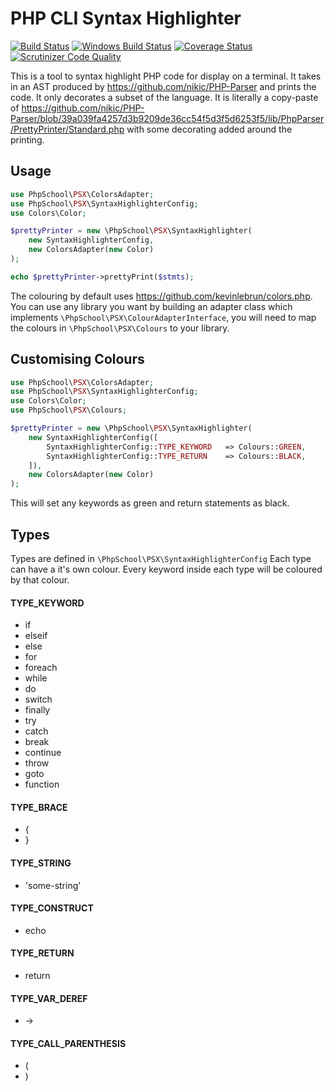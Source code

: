 PHP CLI Syntax Highlighter
===========
[![Build Status](https://img.shields.io/travis/php-school/psx.svg?style=flat-square&label=Linux)](https://travis-ci.org/php-school/psx)
[![Windows Build Status](https://img.shields.io/appveyor/ci/AydinHassan/psx/master.svg?style=flat-square&label=Windows)](https://ci.appveyor.com/project/AydinHassan/psx)
[![Coverage Status](https://img.shields.io/codecov/c/github/php-school/psx.svg?style=flat-square)](https://codecov.io/github/php-school/psx)
[![Scrutinizer Code Quality](https://img.shields.io/scrutinizer/g/php-school/psx.svg?style=flat-square)](https://scrutinizer-ci.com/g/php-school/psx/)

This is a tool to syntax highlight PHP code for display on a terminal. It takes in an AST produced by https://github.com/nikic/PHP-Parser
and prints the code. It only decorates a subset of the language. It is literally a copy-paste of https://github.com/nikic/PHP-Parser/blob/39a039fa4257d3b9209de36cc54f5d3f5d6253f5/lib/PhpParser/PrettyPrinter/Standard.php 
with some decorating added around the printing.

## Usage

```php
use PhpSchool\PSX\ColorsAdapter;
use PhpSchool\PSX\SyntaxHighlighterConfig;
use Colors\Color;

$prettyPrinter = new \PhpSchool\PSX\SyntaxHighlighter(
    new SyntaxHighlighterConfig,
    new ColorsAdapter(new Color)
);

echo $prettyPrinter->prettyPrint($stmts);
```

The colouring by default uses https://github.com/kevinlebrun/colors.php. You can use any library you want
by building an adapter class which implements `\PhpSchool\PSX\ColourAdapterInterface`, you will need to map the colours in `\PhpSchool\PSX\Colours` to your library.

## Customising Colours

```php
use PhpSchool\PSX\ColorsAdapter;
use PhpSchool\PSX\SyntaxHighlighterConfig;
use Colors\Color;
use PhpSchool\PSX\Colours;

$prettyPrinter = new \PhpSchool\PSX\SyntaxHighlighter(
    new SyntaxHighlighterConfig([
        SyntaxHighlighterConfig::TYPE_KEYWORD   => Colours::GREEN,
        SyntaxHighlighterConfig::TYPE_RETURN    => Colours::BLACK,
    ]),
    new ColorsAdapter(new Color)
);
```

This will set any keywords as green and return statements as black.

## Types

Types are defined in `\PhpSchool\PSX\SyntaxHighlighterConfig` Each type can have a it's own colour.
Every keyword inside each type will be coloured by that colour.

#### TYPE_KEYWORD

 * if
 * elseif
 * else
 * for
 * foreach
 * while
 * do
 * switch
 * finally
 * try
 * catch
 * break
 * continue
 * throw
 * goto
 * function

#### TYPE_BRACE
 
 * {
 * }
 
#### TYPE_STRING

 * 'some-string'
 
#### TYPE_CONSTRUCT

 * echo
 
#### TYPE_RETURN

 * return
 
#### TYPE_VAR_DEREF

 * ->
#### TYPE_CALL_PARENTHESIS

 * (
 * )
 